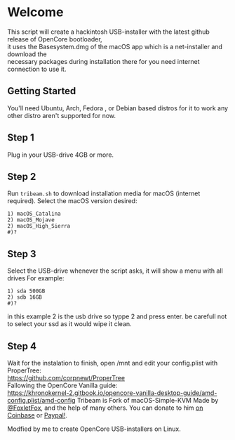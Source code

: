 # Welcome  
This script will create a hackintosh USB-installer with the latest github release of OpenCore bootloader,  
it uses the Basesystem.dmg of the macOS app which is a net-installer and download the  
necessary packages during installation there for you need internet connection to use it.    
## Getting Started
You'll need Ubuntu, Arch, Fedora , or Debian based distros for it to work any other distro aren't supported for now.

## Step 1
Plug in your USB-drive 4GB or more. 

## Step 2
Run `tribeam.sh` to download installation media for macOS (internet required). 
Select the macOS version desired:
```
1) macOS_Catalina
2) macOS_Mojave
2) macOS_High_Sierra
#)?
```

## Step 3
Select the USB-drive whenever the script asks, it will show a menu with all drives For example:
```
1) sda 500GB
2) sdb 16GB
#)?
```

in this example 2 is the usb drive so typpe 2 and press enter.
be carefull not to select your ssd as it would wipe it clean.

## Step 4
Wait for the instalation to finish, open /mnt and edit your config.plist with ProperTree:  
https://github.com/corpnewt/ProperTree  
Fallowing the OpenCore Vanilla guide:  
https://khronokernel-2.gitbook.io/opencore-vanilla-desktop-guide/amd-config.plist/amd-config
Tribeam is Fork of macOS-Simple-KVM
Made by [@FoxletFox](https://twitter.com/foxletfox), and the help of many others. You can donate to him [on Coinbase](https://commerce.coinbase.com/checkout/96dc5777-0abf-437d-a9b5-a78ae2c4c227) or [Paypal!](https://www.paypal.com/cgi-bin/webscr?cmd=_donations&business=QFXXKKAB2B9MA&item_name=macOS-Simple-KVM).

 Modfied by me to create OpenCore USB-installers on Linux.



